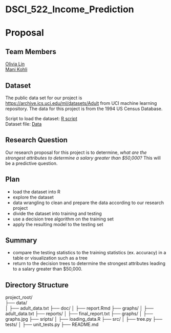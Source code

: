 # DSCI_522_Income_Prediction

# Proposal

## Team Members

[Olivia Lin](https://github.com/olivia-lin) <br>
[Mani Kohli](https://github.com/ksm45)


## Dataset
The public data set for our project is https://archive.ics.uci.edu/ml/datasets/Adult from UCI machine learning repository. The data for this project is from the 1994 US Census Database. 

Script to load the dataset: [R script](https://github.com/UBC-MDS/DSCI_552_Income_Prediction/tree/master/scripts)  
Dataset file: [Data](https://github.com/UBC-MDS/DSCI_522_Income_Prediction/tree/master/data)  

## Research Question
Our research proposal for this project is to determine, *what are the strongest attributes to determine a salary greater than $50,000?* This will be a predictive question.

## Plan
- load the dataset into R 
- explore the dataset
- data wrangling to clean and prepare the data according to our research project
- divide the dataset into training and testing
- use a decision tree algorithm on the training set
- apply the resulting model to the testing set

## Summary
- compare the testing statistics to the training statistics (ex. accuracy) in a table or visualization such as a tree
- return to the decision trees to determine the strongest attributes leading to a salary greater than $50,000.  
  
  
## Directory  Structure  

project_root/  
├── data/  
│   ├── adult_data.txt
├── doc/
│   ├── report.Rmd
├── graphs/
│   ├── adult_data.txt
├── reports/
│   ├── final_report.txt
├── graphs/
│   ├── graphs.jpg
├── sripts/
│   ├── loading_data.R
├── src/
│   ├── tree.py
├── tests/
│   ├── unit_tests.py
├── README.md